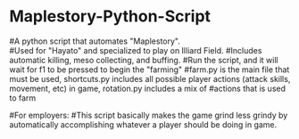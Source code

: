 # Maplestory-Python-Script
#A python script that automates "Maplestory".  
#Used for "Hayato" and specialized to play on Illiard Field.
#Includes automatic killing, meso collecting, and buffing.
#Run the script, and it will wait for f1 to be pressed to begin the "farming"
#farm.py is the main file that must be used, shortcuts.py includes all possible player actions (attack skills, movement, etc) in game, rotation.py includes a mix of #actions that is used to farm

#For employers:
#This script basically makes the game grind less grindy by automatically accomplishing whatever a player should be doing in game.

